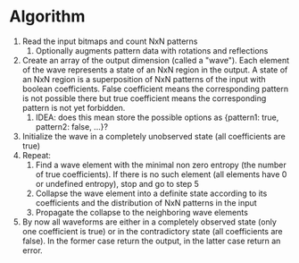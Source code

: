 # Algorithm

1. Read the input bitmaps and count NxN patterns
    1. Optionally augments pattern data with rotations and reflections
2. Create an array of the output dimension (called a "wave"). Each element of the wave represents a state of an NxN region in the output. A state of an NxN region is a superposition of NxN patterns of the input with boolean coefficients. False coefficient means the corresponding pattern is not possible there but true coefficient means the corresponding pattern is not yet forbidden.
    1. IDEA: does this mean store the possible options as {pattern1: true, pattern2: false, ...}?
3. Initialize the wave in a completely unobserved state (all coefficients are true)
4. Repeat:
    1. Find a wave element with the minimal non zero entropy (the number of true coefficients). If there is no such element (all elements have 0 or undefined entropy), stop and go to step 5
    2. Collapse the wave element into a definite state according to its coefficients and the distribution of NxN patterns in the input
    3. Propagate the collapse to the neighboring wave elements
5. By now all waveforms are either in a completely observed state (only one coefficient is true) or in the contradictory state (all coefficients are false). In the former case return the output, in the latter case return an error.